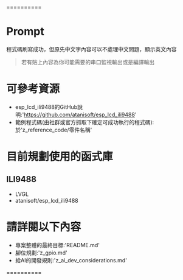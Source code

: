 ==========

# Prompt
程式碼刷寫成功，但原先中文字內容可以不處理中文問題，顯示英文內容

> 若有貼上內容為你可能需要的串口監視輸出或是編譯輸出

# 可參考資源
- esp_lcd_ili9488的GitHub說明:'https://github.com/atanisoft/esp_lcd_ili9488'
- 範例程式碼(由社群或官方抓取下確定可成功執行的程式碼):於'z_reference_code/零件名稱'

# 目前規劃使用的函式庫
## ILI9488
- LVGL
- atanisoft/esp_lcd_ili9488

# 請詳閱以下內容
- 專案整體的最終目標:'README.md'
- 腳位規劃:'z_gpio.md'
- 給AI的開發規則:'z_ai_dev_considerations.md'

==========